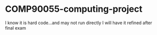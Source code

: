 # COMP90055-computing-project
I know it is hard code...and may not run directly
I will have it refined after final exam
